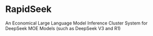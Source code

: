 # RapidSeek
An Economical Large Language Model Inference Cluster System for DeepSeek MOE Models (such as DeepSeek V3 and R1)
